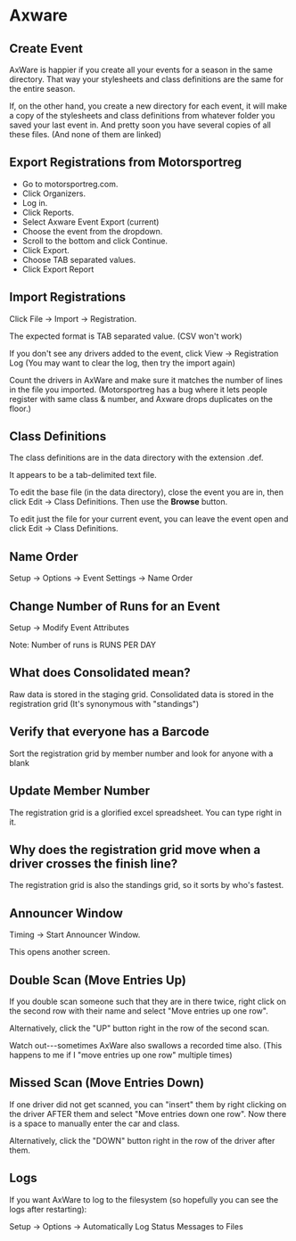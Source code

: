 # Axware

## Create Event


AxWare is happier if you create all your events for a season in the same directory.
That way your stylesheets and class definitions are the same for the entire season.

If, on the other hand, you create a new directory for each event, it will
make a copy of the stylesheets and class definitions from whatever folder
you saved your last event in. And pretty soon you have several copies
of all these files. (And none of them are linked)

Export Registrations from Motorsportreg
---------------------------------------

- Go to motorsportreg.com.
- Click Organizers.
- Log in.
- Click Reports.
- Select Axware Event Export (current)
- Choose the event from the dropdown.
- Scroll to the bottom and click Continue.
- Click Export.
- Choose TAB separated values.
- Click Export Report

## Import Registrations

Click File -> Import -> Registration.

The expected format is TAB separated value. (CSV won't work)

If you don't see any drivers added to the event,
click View -> Registration Log
(You may want to clear the log, then try the import again)

Count the drivers in AxWare and make sure it matches the number of lines in the file
you imported. (Motorsportreg has a bug where it lets people register with same class & number,
and Axware drops duplicates on the floor.)

## Class Definitions

The class definitions are in the data directory with the extension .def.

It appears to be a tab-delimited text file.

To edit the base file (in the data directory), close the event you are in,
then click Edit -> Class Definitions. Then use the **Browse** button.

To edit just the file for your current event, you can leave the event open
and click Edit -> Class Definitions.


## Name Order

Setup -> Options -> Event Settings -> Name Order

## Change Number of Runs for an Event

Setup -> Modify Event Attributes

Note: Number of runs is RUNS PER DAY


## What does Consolidated mean?

Raw data is stored in the staging grid.
Consolidated data is stored in the registration grid (It's synonymous with "standings")


## Verify that everyone has a Barcode

Sort the registration grid by member number and look for anyone with a blank

## Update Member Number

The registration grid is a glorified excel spreadsheet. You can type right in it.


## Why does the registration grid move when a driver crosses the finish line?

The registration grid is also the standings grid, so it sorts
by who's fastest.

## Announcer Window

Timing -> Start Announcer Window.

This opens another screen.

## Double Scan (Move Entries Up)

If you double scan someone such that they are in there twice, right click on the second
row with their name and select "Move entries up one row".

Alternatively, click the "UP" button right in the row of the second scan.

Watch out---sometimes AxWare also swallows a recorded time also. (This happens to me if I
"move entries up one row" multiple times)

## Missed Scan (Move Entries Down)

If one driver did not get scanned, you can "insert" them by right clicking on the driver AFTER them and select "Move entries down one row". Now there is a space to manually enter the car and class.


Alternatively, click the "DOWN" button right in the row of the driver after them.

Logs
----

If you want AxWare to log to the filesystem (so hopefully you can see the logs after restarting):

Setup -> Options -> Automatically Log Status Messages to Files
